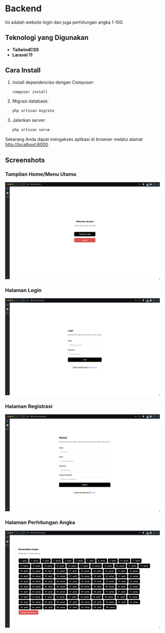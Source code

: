# Backend

Ini adalah website login dan juga perhitungan angka 1-100.

## Teknologi yang Digunakan

- **TailwindCSS**
- **Laravel 11**

## Cara Install

1. Install dependencies dengan Composer:
    ```bash
    composer install
    ```

2. Migrasi database:
    ```bash
    php artisan migrate
    ```

3. Jalankan server:
    ```bash
    php artisan serve
    ```

Sekarang Anda dapat mengakses aplikasi di browser melalui alamat [http://localhost:8000](http://localhost:8000).

## Screenshots

### Tampilan Home/Menu Utama
![Tampilan Home](image/image.png)

### Halaman Login
![Halaman Login](image/login.png)

### Halaman Registrasi
![Halaman Registrasi](image/register.png)

### Halaman Perhitungan Angka
![Halaman Perhitungan Angka](image/angka.png)
